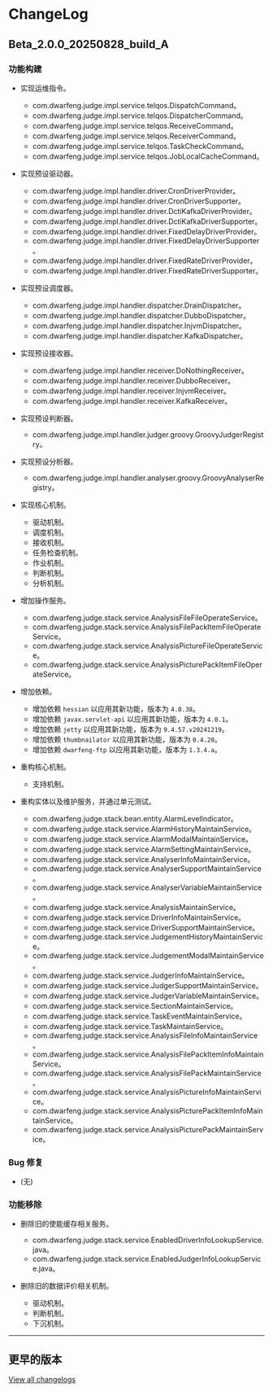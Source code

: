 # ChangeLog

## Beta_2.0.0_20250828_build_A

### 功能构建

- 实现运维指令。
  - com.dwarfeng.judge.impl.service.telqos.DispatchCommand。
  - com.dwarfeng.judge.impl.service.telqos.DispatcherCommand。
  - com.dwarfeng.judge.impl.service.telqos.ReceiveCommand。
  - com.dwarfeng.judge.impl.service.telqos.ReceiverCommand。
  - com.dwarfeng.judge.impl.service.telqos.TaskCheckCommand。
  - com.dwarfeng.judge.impl.service.telqos.JobLocalCacheCommand。

- 实现预设驱动器。
  - com.dwarfeng.judge.impl.handler.driver.CronDriverProvider。
  - com.dwarfeng.judge.impl.handler.driver.CronDriverSupporter。
  - com.dwarfeng.judge.impl.handler.driver.DctiKafkaDriverProvider。
  - com.dwarfeng.judge.impl.handler.driver.DctiKafkaDriverSupporter。
  - com.dwarfeng.judge.impl.handler.driver.FixedDelayDriverProvider。
  - com.dwarfeng.judge.impl.handler.driver.FixedDelayDriverSupporter。
  - com.dwarfeng.judge.impl.handler.driver.FixedRateDriverProvider。
  - com.dwarfeng.judge.impl.handler.driver.FixedRateDriverSupporter。

- 实现预设调度器。
  - com.dwarfeng.judge.impl.handler.dispatcher.DrainDispatcher。
  - com.dwarfeng.judge.impl.handler.dispatcher.DubboDispatcher。
  - com.dwarfeng.judge.impl.handler.dispatcher.InjvmDispatcher。
  - com.dwarfeng.judge.impl.handler.dispatcher.KafkaDispatcher。

- 实现预设接收器。
  - com.dwarfeng.judge.impl.handler.receiver.DoNothingReceiver。
  - com.dwarfeng.judge.impl.handler.receiver.DubboReceiver。
  - com.dwarfeng.judge.impl.handler.receiver.InjvmReceiver。
  - com.dwarfeng.judge.impl.handler.receiver.KafkaReceiver。

- 实现预设判断器。
  - com.dwarfeng.judge.impl.handler.judger.groovy.GroovyJudgerRegistry。

- 实现预设分析器。
  - com.dwarfeng.judge.impl.handler.analyser.groovy.GroovyAnalyserRegistry。

- 实现核心机制。
  - 驱动机制。
  - 调度机制。
  - 接收机制。
  - 任务检查机制。
  - 作业机制。
  - 判断机制。
  - 分析机制。

- 增加操作服务。
  - com.dwarfeng.judge.stack.service.AnalysisFileFileOperateService。
  - com.dwarfeng.judge.stack.service.AnalysisFilePackItemFileOperateService。
  - com.dwarfeng.judge.stack.service.AnalysisPictureFileOperateService。
  - com.dwarfeng.judge.stack.service.AnalysisPicturePackItemFileOperateService。

- 增加依赖。
  - 增加依赖 `hessian` 以应用其新功能，版本为 `4.0.38`。
  - 增加依赖 `javax.servlet-api` 以应用其新功能，版本为 `4.0.1`。
  - 增加依赖 `jetty` 以应用其新功能，版本为 `9.4.57.v20241219`。
  - 增加依赖 `thumbnailator` 以应用其新功能，版本为 `0.4.20`。
  - 增加依赖 `dwarfeng-ftp` 以应用其新功能，版本为 `1.3.4.a`。

- 重构核心机制。
  - 支持机制。

- 重构实体以及维护服务，并通过单元测试。
  - com.dwarfeng.judge.stack.bean.entity.AlarmLevelIndicator。
  - com.dwarfeng.judge.stack.service.AlarmHistoryMaintainService。
  - com.dwarfeng.judge.stack.service.AlarmModalMaintainService。
  - com.dwarfeng.judge.stack.service.AlarmSettingMaintainService。
  - com.dwarfeng.judge.stack.service.AnalyserInfoMaintainService。
  - com.dwarfeng.judge.stack.service.AnalyserSupportMaintainService。
  - com.dwarfeng.judge.stack.service.AnalyserVariableMaintainService。
  - com.dwarfeng.judge.stack.service.AnalysisMaintainService。
  - com.dwarfeng.judge.stack.service.DriverInfoMaintainService。
  - com.dwarfeng.judge.stack.service.DriverSupportMaintainService。
  - com.dwarfeng.judge.stack.service.JudgementHistoryMaintainService。
  - com.dwarfeng.judge.stack.service.JudgementModalMaintainService。
  - com.dwarfeng.judge.stack.service.JudgerInfoMaintainService。
  - com.dwarfeng.judge.stack.service.JudgerSupportMaintainService。
  - com.dwarfeng.judge.stack.service.JudgerVariableMaintainService。
  - com.dwarfeng.judge.stack.service.SectionMaintainService。
  - com.dwarfeng.judge.stack.service.TaskEventMaintainService。
  - com.dwarfeng.judge.stack.service.TaskMaintainService。
  - com.dwarfeng.judge.stack.service.AnalysisFileInfoMaintainService。
  - com.dwarfeng.judge.stack.service.AnalysisFilePackItemInfoMaintainService。
  - com.dwarfeng.judge.stack.service.AnalysisFilePackMaintainService。
  - com.dwarfeng.judge.stack.service.AnalysisPictureInfoMaintainService。
  - com.dwarfeng.judge.stack.service.AnalysisPicturePackItemInfoMaintainService。
  - com.dwarfeng.judge.stack.service.AnalysisPicturePackMaintainService。

### Bug 修复

- (无)

### 功能移除

- 删除旧的使能缓存相关服务。
  - com.dwarfeng.judge.stack.service.EnabledDriverInfoLookupService.java。
  - com.dwarfeng.judge.stack.service.EnabledJudgerInfoLookupService.java。

- 删除旧的数据评价相关机制。
  - 驱动机制。
  - 判断机制。
  - 下沉机制。

---

## 更早的版本

[View all changelogs](./changelogs)
